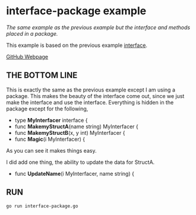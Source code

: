 # interface-package example

_The same example as the previous example but the interface and methods
placed in a package._

This example is based on the previous example
[interface](https://github.com/JeffDeCola/my-go-examples/tree/master/basic-syntax/interfaces/interface).

[GitHub Webpage](https://jeffdecola.github.io/my-go-examples/)

## THE BOTTOM LINE

This is exactly the same as the previous example except I am using a package.
This makes the beauty of the interface come out, since we just make
the interface and use the interface. Everything is hidden in the
package except for the following,

* type **MyInterfacer** interface {
* func **MakemyStructA**(name string) MyInterfacer {
* func **MakemyStructB**(x, y int) MyInterfacer {
* func **Magic**(i MyInterfacer) {

As you can see it makes things easy.

I did add one thing, the ability to update the data for StructA.

* func **UpdateName**(i MyInterfacer, name string) {

## RUN

```bash
go run interface-package.go
```
